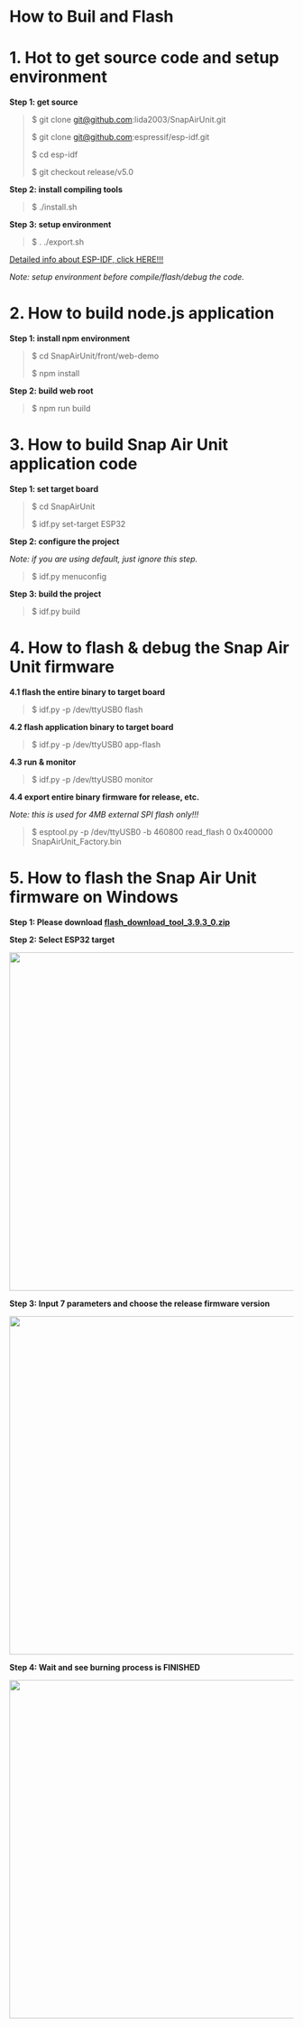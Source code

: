 # **How to Buil and Flash**

# 1. Hot to get source code and setup environment

**Step 1: get source**

> $ git clone git@github.com:lida2003/SnapAirUnit.git
>
> $ git clone git@github.com:espressif/esp-idf.git
>
> $ cd esp-idf
>
> $ git checkout release/v5.0
>

**Step 2: install compiling tools**

> $ ./install.sh

**Step 3: setup environment**

> $ . ./export.sh

[Detailed info about ESP-IDF, click HERE!!!](https://github.com/espressif/esp-idf/blob/master/README_CN.md)

*Note: setup environment before compile/flash/debug the code.*

# 2. How to build node.js application

**Step 1: install npm environment**

> $ cd SnapAirUnit/front/web-demo
>
> $ npm install

**Step 2: build web root**

> $ npm run build

# 3. How to build Snap Air Unit application code

**Step 1: set target board**

> $ cd SnapAirUnit
>
> $ idf.py set-target ESP32

**Step 2: configure the project**

*Note: if you are using default, just ignore this step.*

> $ idf.py menuconfig

**Step 3: build the project**

> $ idf.py build


# 4. How to flash & debug the Snap Air Unit firmware

**4.1 flash the entire binary to target board**

> $ idf.py -p /dev/ttyUSB0 flash

**4.2 flash application binary to target board**

> $ idf.py -p /dev/ttyUSB0 app-flash

**4.3 run & monitor**

> $ idf.py -p /dev/ttyUSB0 monitor

**4.4 export entire binary firmware for release, etc.**

*Note: this is used for 4MB external SPI flash only!!!*

> $ esptool.py -p /dev/ttyUSB0 -b 460800 read_flash 0 0x400000 SnapAirUnit_Factory.bin

# 5. How to flash the Snap Air Unit firmware on Windows

**Step 1: Please download [flash_download_tool_3.9.3_0.zip](https://www.espressif.com/sites/default/files/tools/flash_download_tool_3.9.3_0.zip)**

**Step 2: Select ESP32 target**

<image src="./images/windows_tool_burn_image_1.png" width="600">

**Step 3: Input 7 parameters and choose the release firmware version**

<image src="./images/windows_tool_burn_image_2.png" width="600">

**Step 4: Wait and see burning process is FINISHED**

<image src="./images/windows_tool_burn_image_3.png" width="600">
